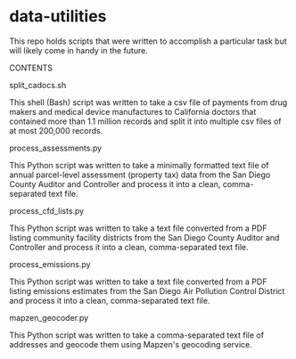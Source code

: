 # data-utilities
This repo holds scripts that were written to accomplish a particular task but will likely come in handy in the future.

CONTENTS

split_cadocs.sh

This shell (Bash) script was written to take a csv file of payments from drug makers and medical device manufactures to California doctors that contained more than 1.1 million records and split it into multiple csv files of at most 200,000 records.

process_assessments.py

This Python script was written to take a minimally formatted text file of annual parcel-level assessment (property tax) data from the San Diego County Auditor and Controller and process it into a clean, comma-separated text file.

process_cfd_lists.py

This Python script was written to take a text file converted from a PDF listing community facility districts from the San Diego County Auditor and Controller and process it into a clean, comma-separated text file.

process_emissions.py

This Python script was written to take a text file converted from a PDF listing emissions estimates from the San Diego Air Pollution Control District and process it into a clean, comma-separated text file.

mapzen_geocoder.py

This Python script was written to take a comma-separated text file of addresses and geocode them using Mapzen's geocoding service.
